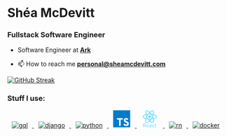 # Shéa McDevitt

### Fullstack Software Engineer

- Software Engineer at [**Ark**](https://communities.projectark.co.uk)

- 📫 How to reach me **personal@sheamcdevitt.com**

[![GitHub Streak](https://streak-stats.demolab.com?user=sheamcdevitt&theme=icegray&hide_border=true&date_format=j%20M%5B%20Y%5D)](https://git.io/streak-stats)

### Stuff I use:
<p align="left">

<a href="https://graphql.org" target="_blank" rel="noreferrer">
<img src="https://www.vectorlogo.zone/logos/graphql/graphql-icon.svg" alt="gql" width="40" height="40" style="margin: 0 10px;"/> </a>

<a href="https://www.djangoproject.com/" target="_blank" rel="noreferrer">
<img src="https://www.vectorlogo.zone/logos/djangoproject/djangoproject-icon.svg" alt="django" width="40" height="40" style="margin: 0 10px;"/> </a>

<a href="https://www.python.org/" target="_blank" rel="noreferrer">
<img src="https://www.vectorlogo.zone/logos/python/python-icon.svg" alt="python" width="40" height="40" style="margin: 0 10px;"/> </a>

<a href="https://www.typescriptlang.org/" target="_blank" rel="noreferrer">
<img src="https://raw.githubusercontent.com/devicons/devicon/master/icons/typescript/typescript-original.svg" alt="typescript" width="40" height="40" style="margin: 0 10px;"/> </a>

<a href="https://reactjs.org/" target="_blank" rel="noreferrer">
<img src="https://raw.githubusercontent.com/devicons/devicon/master/icons/react/react-original-wordmark.svg" alt="react" width="40" height="40" style="margin: 0 10px;"/> </a>

<a href="https://reactnative.dev/" target="_blank" rel="noreferrer">
<img src="https://cdn.worldvectorlogo.com/logos/react-native-1.svg" alt="rn" width="40" height="40" style="margin: 0 10px;"/> </a>

<a href="https://www.docker.com/" target="_blank" rel="noreferrer">
<img src="https://www.vectorlogo.zone/logos/docker/docker-icon.svg" alt="docker" width="40" height="40" style="margin: 0 10px;"/> </a>
 </a>

 </p>
